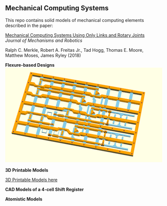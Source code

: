 ## Mechanical Computing Systems

This repo contains solid models of mechanical computing elements described in the paper:

[Mechanical Computing Systems Using Only Links and Rotary Joints](http://dx.doi.org/)    
*Journal of Mechanisms and Robotics*

Ralph C. Merkle, Robert A. Freitas Jr., Tad Hogg, Thomas E. Moore, Matthew Moses, James Ryley (2018)

**Flexure-based Designs**
![alt text](flexures/SB_flexure_Aug_2017_All_Layers_Plus_Rivets.png)

**3D Printable Models**

[3D Printable Models here](/CAD_models)


**CAD Models of a 4-cell Shift Register**

**Atomistic Models**
